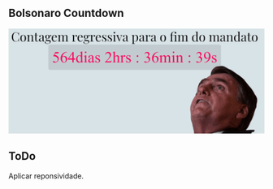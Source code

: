## Bolsonaro Countdown

<div align="center">
    <img alt="countdwn" title="countdown" src="image/countdown.gif" />
</div>

## ToDo
Aplicar reponsividade.